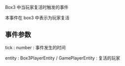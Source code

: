 Box3 中当玩家复活时触发的事件

本事件在 box3 中表示为玩家复活

## 事件参数

<property>tick</property> : <def>number</def>
: 事件发生的时间

<property>entity</property> : <def>Box3PlayerEntity</def> / <def>GamePlayerEntity</def>
: 复活的玩家
